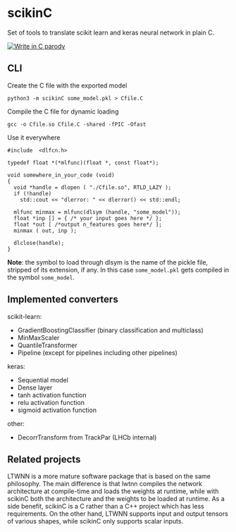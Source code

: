 # scikinC
Set of tools to translate scikit learn and keras neural network in plain C. 

[![Write in C parody](https://img.youtube.com/vi/1S1fISh-pag/0.jpg)](https://www.youtube.com/watch?v=1S1fISh-pag)


## CLI

Create the C file with the exported model
```
python3 -m scikinC some_model.pkl > Cfile.C
```

Compile the C file for dynamic loading 
```
gcc -o Cfile.so Cfile.C -shared -fPIC -Ofast
```

Use it everywhere
```
#include  <dlfcn.h>

typedef float *(*mlfunc)(float *, const float*);

void somewhere_in_your_code (void)
{
  void *handle = dlopen ( "./Cfile.so", RTLD_LAZY );
  if (!handle)
    std::cout << "dlerror: " << dlerror() << std::endl; 

  mlfunc minmax = mlfunc(dlsym (handle, "some_model")); 
  float *inp [] = { /* your input goes here */ };
  float *out [ /*output n_features goes here*/ ];
  minmax ( out, inp ); 

  dlclose(handle); 
}
```
**Note**: the symbol to load through dlsym is the name of the pickle file, 
stripped of its extension, if any. In this case `some_model.pkl` gets compiled 
in the symbol `some_model`. 

## Implemented converters

scikit-learn:
 * GradientBoostingClassifier (binary classification and multiclass)
 * MinMaxScaler 
 * QuantileTransformer
 * Pipeline (except for pipelines including other pipelines)

keras:
 * Sequential model
 * Dense layer 
 * tanh activation function
 * relu activation function 
 * sigmoid activation function 

other:
 * DecorrTransform from TrackPar (LHCb internal) 

## Related projects
LTWNN is a more mature software package that is based on the same philosophy. The main difference is that lwtnn compiles the network architecture at compile-time and loads the weights at runtime, while with scikinC both the architecture and the weights to be loaded at runtime. As a side benefit, scikinC is a C rather than a C++ project which has less requirements. On the other hand, LTWNN supports input and output tensors of various shapes, while scikinC only supports scalar inputs.
